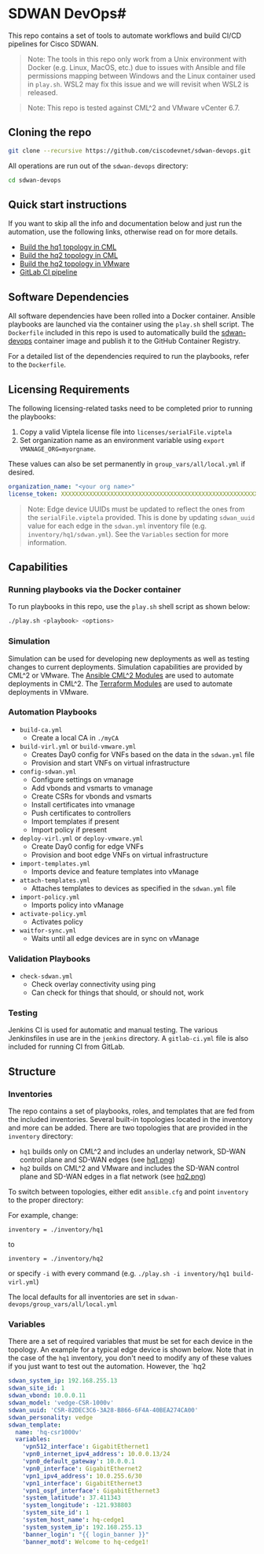 
# SDWAN DevOps#

This repo contains a set of tools to automate workflows and build CI/CD pipelines for Cisco SDWAN.

> Note: The tools in this repo only work from a Unix environment with Docker (e.g. Linux, MacOS, etc.) due to issues with Ansible and file permissions mapping between Windows and the Linux container used in `play.sh`.  WSL2 may fix this issue and we will revisit when WSL2 is released.

> Note: This repo is tested against CML^2 and VMware vCenter 6.7.

## Cloning the repo

``` bash
git clone --recursive https://github.com/ciscodevnet/sdwan-devops.git
```

All operations are run out of the `sdwan-devops` directory:

```bash
cd sdwan-devops
```

## Quick start instructions

If you want to skip all the info and documentation below and just run the automation, use the following links, otherwise read on for more details.

- [Build the hq1 topology in CML](docs/virl-hq1.md)
- [Build the hq2 topology in CML](docs/virl-hq2.md)
- [Build the hq2 topology in VMware](docs/vmware-hq2.md)
- [GitLab CI pipeline](docs/gitlab.md)

## Software Dependencies

All software dependencies have been rolled into a Docker container.  Ansible playbooks are launched via the container using the `play.sh` shell script.  The `Dockerfile` included in this repo is used to automatically build the [sdwan-devops](https://github.com/ciscodevnet/sdwan-devops/pkgs/container/sdwan-devops) container image and publish it to the GitHub Container Registry.

For a detailed list of the dependencies required to run the playbooks, refer to the `Dockerfile`.

## Licensing Requirements

The following licensing-related tasks need to be completed prior to running the playbooks:
1. Copy a valid Viptela license file into `licenses/serialFile.viptela`
1. Set organization name as an environment variable using `export VMANAGE_ORG=myorgname`.

These values can also be set permanently in `group_vars/all/local.yml` if desired.

```yaml
organization_name: "<your org name>"
license_token: XXXXXXXXXXXXXXXXXXXXXXXXXXXXXXXXXXXXXXXXXXXXXXXXXXXXXXXXXXXXXXXXXXXXXXXXXXXXXXXXXXXXXX
```

> Note: Edge device UUIDs must be updated to reflect the ones from the `serialFile.viptela` provided.  This is done by updating `sdwan_uuid` value for each edge in the `sdwan.yml` inventory file (e.g. `inventory/hq1/sdwan.yml`).  See the `Variables` section for more information.

## Capabilities

### Running playbooks via the Docker container

To run playbooks in this repo, use the `play.sh` shell script as shown below:

```bash
./play.sh <playbook> <options>
```

### Simulation

Simulation can be used for developing new deployments as well as testing changes to current deployments.  Simulation capabilities are provided by CML^2 or VMware.  The [Ansible CML^2 Modules](https://github.com/ciscodevnet/ansible-virl) are used to automate deployments in CML^2.  The [Terraform Modules](https://github.com/CiscoDevNet/terraform-sdwan) are used to automate deployments in VMware.

### Automation Playbooks

* `build-ca.yml`
  * Create a local CA in `./myCA`
* `build-virl.yml` or `build-vmware.yml`
  * Creates Day0 config for VNFs based on the data in the `sdwan.yml` file
  * Provision and start VNFs on virtual infrastructure
* `config-sdwan.yml`
  * Configure settings on vmanage
  * Add vbonds and vsmarts to vmanage
  * Create CSRs for vbonds and vsmarts
  * Install certificates into vmanage
  * Push certificates to controllers
  * Import templates if present
  * Import policy if present
* `deploy-virl.yml` or `deploy-vmware.yml`
  * Create Day0 config for edge VNFs
  * Provision and boot edge VNFs on virtual infrastructure
* `import-templates.yml`
  * Imports device and feature templates into vManage
* `attach-templates.yml`
  * Attaches templates to devices as specified in the `sdwan.yml` file
* `import-policy.yml`
  * Imports policy into vManage
* `activate-policy.yml`
  * Activates policy 
* `waitfor-sync.yml`
  * Waits until all edge devices are in sync on vManage

### Validation Playbooks
* `check-sdwan.yml`
  * Check overlay connectivity using ping
  * Can check for things that should, or should not, work

### Testing

Jenkins CI is used for automatic and manual testing.  The various Jenkinsfiles in use are in the `jenkins` directory.  A `gitlab-ci.yml` file is also included for running CI from GitLab.

## Structure

### Inventories

The repo contains a set of playbooks, roles, and templates that are fed from the included inventories. Several built-in topologies located in the inventory and more can be added.  There are two topologies that are provided in the `inventory` directory:

* `hq1` builds only on CML^2 and includes an underlay network, SD-WAN control plane and SD-WAN edges (see [hq1.png](docs/images/hq1.png))
* `hq2` builds on CML^2 and VMware and includes the SD-WAN control plane and SD-WAN edges in a flat network (see [hq2.png](docs/images/hq2.png))

To switch between topologies, either edit `ansible.cfg` and point `inventory` to the proper directory:

For example, change:
```
inventory = ./inventory/hq1
```
to
```
inventory = ./inventory/hq2
```

or specify `-i` with every command (e.g. `./play.sh -i inventory/hq1 build-virl.yml`)

The local defaults for all inventories are set in `sdwan-devops/group_vars/all/local.yml`

### Variables

There are a set of required variables that must be set for each device in the topology.  An example for a typical edge device is shown below.  Note that in the case of the `hq1` inventory, you don't need to modify any of these values if you just want to test out the automation.  However, the `hq2

```yaml
sdwan_system_ip: 192.168.255.13
sdwan_site_id: 1
sdwan_vbond: 10.0.0.11
sdwan_model: 'vedge-CSR-1000v'
sdwan_uuid: 'CSR-82DEC3C6-3A28-B866-6F4A-40BEA274CA00'
sdwan_personality: vedge
sdwan_template:
  name: 'hq-csr1000v'
  variables:
    'vpn512_interface': GigabitEthernet1
    'vpn0_internet_ipv4_address': 10.0.0.13/24
    'vpn0_default_gateway': 10.0.0.1
    'vpn0_interface': GigabitEthernet2
    'vpn1_ipv4_address': 10.0.255.6/30
    'vpn1_interface': GigabitEthernet3
    'vpn1_ospf_interface': GigabitEthernet3
    'system_latitude': 37.411343
    'system_longitude': -121.938803
    'system_site_id': 1
    'system_host_name': hq-cedge1
    'system_system_ip': 192.168.255.13
    'banner_login': "{{ login_banner }}"
    'banner_motd': Welcome to hq-cedge1!
```
